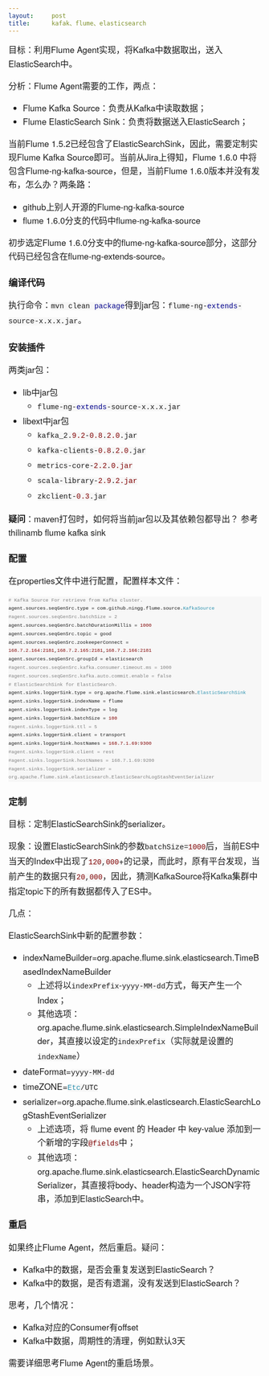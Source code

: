 ```yaml
---
layout:     post
title:      kafak、flume、elasticsearch
---
```

<div id="article_content" class="article_content clearfix csdn-tracking-statistics" data-pid="blog" data-mod="popu_307" data-dsm="post">
								            <link rel="stylesheet" href="https://csdnimg.cn/release/phoenix/template/css/ck_htmledit_views-f76675cdea.css">
						<div class="htmledit_views" id="content_views">
                
<p style="line-height:27.136px;font-family:'Helvetica Neue', Helvetica, STHeiTi, 'Microsoft YaHei';font-size:16.96px;">
目标：利用Flume Agent实现，将Kafka中数据取出，送入ElasticSearch中。</p>
<p style="line-height:27.136px;font-family:'Helvetica Neue', Helvetica, STHeiTi, 'Microsoft YaHei';font-size:16.96px;">
分析：Flume Agent需要的工作，两点：</p>
<ul style="font-family:'Helvetica Neue', Helvetica, STHeiTi, 'Microsoft YaHei';font-size:16.96px;line-height:27.136px;"><li>Flume Kafka Source：负责从Kafka中读取数据；</li><li>Flume ElasticSearch Sink：负责将数据送入ElasticSearch；</li></ul><p style="line-height:27.136px;font-family:'Helvetica Neue', Helvetica, STHeiTi, 'Microsoft YaHei';font-size:16.96px;">
当前Flume 1.5.2已经包含了ElasticSearchSink，因此，需要定制实现Flume Kafka Source即可。当前从Jira上得知，Flume 1.6.0 中将包含Flume-ng-kafka-source，但是，当前Flume 1.6.0版本并没有发布，怎么办？两条路：</p>
<ul style="font-family:'Helvetica Neue', Helvetica, STHeiTi, 'Microsoft YaHei';font-size:16.96px;line-height:27.136px;"><li>github上别人开源的Flume-ng-kafka-source</li><li>flume 1.6.0分支的代码中flume-ng-kafka-source</li></ul><p style="line-height:27.136px;font-family:'Helvetica Neue', Helvetica, STHeiTi, 'Microsoft YaHei';font-size:16.96px;">
初步选定Flume 1.6.0分支中的flume-ng-kafka-source部分，这部分代码已经包含在<a href="https://github.com/ningg/flume-ng-extends-source" rel="nofollow" style="text-decoration:none;">flume-ng-extends-source</a>。</p>
<h2 style="font-size:1.3em;font-family:'Helvetica Neue', Helvetica, STHeiTi, 'Microsoft YaHei';line-height:27.136px;">
编译代码</h2>
<p style="line-height:27.136px;font-family:'Helvetica Neue', Helvetica, STHeiTi, 'Microsoft YaHei';font-size:16.96px;">
执行命令：<code class="prettyprint prettyprinted" style="font-family:Consolas, Menlo, Monaco, 'Lucida Console', 'Liberation Mono', 'DejaVu Sans Mono', 'Bitstream Vera Sans Mono', 'Courier New', monospace, serif;background-color:rgb(247,247,247);"><span class="pln">mvn clean </span><span class="kwd" style="color:rgb(0,0,139);">package</span></code>得到jar包：<code class="prettyprint prettyprinted" style="font-family:Consolas, Menlo, Monaco, 'Lucida Console', 'Liberation Mono', 'DejaVu Sans Mono', 'Bitstream Vera Sans Mono', 'Courier New', monospace, serif;background-color:rgb(247,247,247);"><span class="pln">flume</span><span class="pun">-</span><span class="pln">ng</span><span class="pun">-</span><span class="kwd" style="color:rgb(0,0,139);">extends</span><span class="pun">-</span><span class="pln">source</span><span class="pun">-</span><span class="pln">x</span><span class="pun">.</span><span class="pln">x</span><span class="pun">.</span><span class="pln">x</span><span class="pun">.</span><span class="pln">jar</span></code>。</p>
<h2 style="font-size:1.3em;font-family:'Helvetica Neue', Helvetica, STHeiTi, 'Microsoft YaHei';line-height:27.136px;">
安装插件</h2>
<p style="line-height:27.136px;font-family:'Helvetica Neue', Helvetica, STHeiTi, 'Microsoft YaHei';font-size:16.96px;">
两类jar包：</p>
<ul style="font-family:'Helvetica Neue', Helvetica, STHeiTi, 'Microsoft YaHei';font-size:16.96px;line-height:27.136px;"><li>lib中jar包
<ul><li><code class="prettyprint prettyprinted" style="font-family:Consolas, Menlo, Monaco, 'Lucida Console', 'Liberation Mono', 'DejaVu Sans Mono', 'Bitstream Vera Sans Mono', 'Courier New', monospace, serif;background-color:rgb(247,247,247);"><span class="pln">flume</span><span class="pun">-</span><span class="pln">ng</span><span class="pun">-</span><span class="kwd" style="color:rgb(0,0,139);">extends</span><span class="pun">-</span><span class="pln">source</span><span class="pun">-</span><span class="pln">x</span><span class="pun">.</span><span class="pln">x</span><span class="pun">.</span><span class="pln">x</span><span class="pun">.</span><span class="pln">jar</span></code></li></ul></li><li>libext中jar包
<ul><li><code class="prettyprint prettyprinted" style="font-family:Consolas, Menlo, Monaco, 'Lucida Console', 'Liberation Mono', 'DejaVu Sans Mono', 'Bitstream Vera Sans Mono', 'Courier New', monospace, serif;background-color:rgb(247,247,247);"><span class="pln">kafka_2</span><span class="pun">.</span><span class="lit" style="color:rgb(128,0,0);">9.2</span><span class="pun">-</span><span class="lit" style="color:rgb(128,0,0);">0.8</span><span class="pun">.</span><span class="lit" style="color:rgb(128,0,0);">2.0</span><span class="pun">.</span><span class="pln">jar</span></code></li><li><code class="prettyprint prettyprinted" style="font-family:Consolas, Menlo, Monaco, 'Lucida Console', 'Liberation Mono', 'DejaVu Sans Mono', 'Bitstream Vera Sans Mono', 'Courier New', monospace, serif;background-color:rgb(247,247,247);"><span class="pln">kafka</span><span class="pun">-</span><span class="pln">clients</span><span class="pun">-</span><span class="lit" style="color:rgb(128,0,0);">0.8</span><span class="pun">.</span><span class="lit" style="color:rgb(128,0,0);">2.0</span><span class="pun">.</span><span class="pln">jar</span></code></li><li><code class="prettyprint prettyprinted" style="font-family:Consolas, Menlo, Monaco, 'Lucida Console', 'Liberation Mono', 'DejaVu Sans Mono', 'Bitstream Vera Sans Mono', 'Courier New', monospace, serif;background-color:rgb(247,247,247);"><span class="pln">metrics</span><span class="pun">-</span><span class="pln">core</span><span class="pun">-</span><span class="lit" style="color:rgb(128,0,0);">2.2</span><span class="pun">.</span><span class="lit" style="color:rgb(128,0,0);">0.jar</span></code></li><li><code class="prettyprint prettyprinted" style="font-family:Consolas, Menlo, Monaco, 'Lucida Console', 'Liberation Mono', 'DejaVu Sans Mono', 'Bitstream Vera Sans Mono', 'Courier New', monospace, serif;background-color:rgb(247,247,247);"><span class="pln">scala</span><span class="pun">-</span><span class="pln">library</span><span class="pun">-</span><span class="lit" style="color:rgb(128,0,0);">2.9</span><span class="pun">.</span><span class="lit" style="color:rgb(128,0,0);">2.jar</span></code></li><li><code class="prettyprint prettyprinted" style="font-family:Consolas, Menlo, Monaco, 'Lucida Console', 'Liberation Mono', 'DejaVu Sans Mono', 'Bitstream Vera Sans Mono', 'Courier New', monospace, serif;background-color:rgb(247,247,247);"><span class="pln">zkclient</span><span class="pun">-</span><span class="lit" style="color:rgb(128,0,0);">0.3</span><span class="pun">.</span><span class="pln">jar</span></code></li></ul></li></ul><p style="line-height:27.136px;font-family:'Helvetica Neue', Helvetica, STHeiTi, 'Microsoft YaHei';font-size:16.96px;">
<strong>疑问</strong>：maven打包时，如何将当前jar包以及其依赖包都导出？ 参考<a href="https://github.com/thilinamb/flume-ng-kafka-sink" rel="nofollow" style="text-decoration:none;">thilinamb flume kafka sink</a></p>
<h2 style="font-size:1.3em;font-family:'Helvetica Neue', Helvetica, STHeiTi, 'Microsoft YaHei';line-height:27.136px;">
配置</h2>
<p style="line-height:27.136px;font-family:'Helvetica Neue', Helvetica, STHeiTi, 'Microsoft YaHei';font-size:16.96px;">
在properties文件中进行配置，配置样本文件：</p>
<pre class="prettyprint prettyprinted" style="font-family:Consolas, Menlo, Monaco, 'Lucida Console', 'Liberation Mono', 'DejaVu Sans Mono', 'Bitstream Vera Sans Mono', 'Courier New', monospace, serif;overflow:auto;font-size:.8em;line-height:1.5em;background-color:rgb(225,225,225);"><code class="prettyprint" style="font-family:Consolas, Menlo, Monaco, 'Lucida Console', 'Liberation Mono', 'DejaVu Sans Mono', 'Bitstream Vera Sans Mono', 'Courier New', monospace, serif;display:block;overflow:auto;background-color:rgb(247,247,247);"><span class="com" style="color:#808080;"># Kafka Source For retrieve from Kafka cluster.</span><span class="pln">
agent</span><span class="pun">.</span><span class="pln">sources</span><span class="pun">.</span><span class="pln">seqGenSrc</span><span class="pun">.</span><span class="pln">type </span><span class="pun">=</span><span class="pln"> com</span><span class="pun">.</span><span class="pln">github</span><span class="pun">.</span><span class="pln">ningg</span><span class="pun">.</span><span class="pln">flume</span><span class="pun">.</span><span class="pln">source</span><span class="pun">.</span><span class="typ" style="color:rgb(43,145,175);">KafkaSource</span><span class="pln">
</span><span class="com" style="color:#808080;">#agent.sources.seqGenSrc.batchSize = 2</span><span class="pln">
agent</span><span class="pun">.</span><span class="pln">sources</span><span class="pun">.</span><span class="pln">seqGenSrc</span><span class="pun">.</span><span class="pln">batchDurationMillis </span><span class="pun">=</span><span class="pln"> </span><span class="lit" style="color:rgb(128,0,0);">1000</span><span class="pln">
agent</span><span class="pun">.</span><span class="pln">sources</span><span class="pun">.</span><span class="pln">seqGenSrc</span><span class="pun">.</span><span class="pln">topic </span><span class="pun">=</span><span class="pln"> good
agent</span><span class="pun">.</span><span class="pln">sources</span><span class="pun">.</span><span class="pln">seqGenSrc</span><span class="pun">.</span><span class="pln">zookeeperConnect </span><span class="pun">=</span><span class="pln"> </span><span class="lit" style="color:rgb(128,0,0);">168.7</span><span class="pun">.</span><span class="lit" style="color:rgb(128,0,0);">2.164</span><span class="pun">:</span><span class="lit" style="color:rgb(128,0,0);">2181</span><span class="pun">,</span><span class="lit" style="color:rgb(128,0,0);">168.7</span><span class="pun">.</span><span class="lit" style="color:rgb(128,0,0);">2.165</span><span class="pun">:</span><span class="lit" style="color:rgb(128,0,0);">2181</span><span class="pun">,</span><span class="lit" style="color:rgb(128,0,0);">168.7</span><span class="pun">.</span><span class="lit" style="color:rgb(128,0,0);">2.166</span><span class="pun">:</span><span class="lit" style="color:rgb(128,0,0);">2181</span><span class="pln">
agent</span><span class="pun">.</span><span class="pln">sources</span><span class="pun">.</span><span class="pln">seqGenSrc</span><span class="pun">.</span><span class="pln">groupId </span><span class="pun">=</span><span class="pln"> elasticsearch
</span><span class="com" style="color:#808080;">#agent.sources.seqGenSrc.kafka.consumer.timeout.ms = 1000</span><span class="pln">
</span><span class="com" style="color:#808080;">#agent.sources.seqGenSrc.kafka.auto.commit.enable = false</span><span class="pln">
</span><span class="com" style="color:#808080;"># ElasticSearchSink for ElasticSearch.</span><span class="pln">
agent</span><span class="pun">.</span><span class="pln">sinks</span><span class="pun">.</span><span class="pln">loggerSink</span><span class="pun">.</span><span class="pln">type </span><span class="pun">=</span><span class="pln"> org</span><span class="pun">.</span><span class="pln">apache</span><span class="pun">.</span><span class="pln">flume</span><span class="pun">.</span><span class="pln">sink</span><span class="pun">.</span><span class="pln">elasticsearch</span><span class="pun">.</span><span class="typ" style="color:rgb(43,145,175);">ElasticSearchSink</span><span class="pln">
agent</span><span class="pun">.</span><span class="pln">sinks</span><span class="pun">.</span><span class="pln">loggerSink</span><span class="pun">.</span><span class="pln">indexName </span><span class="pun">=</span><span class="pln"> flume
agent</span><span class="pun">.</span><span class="pln">sinks</span><span class="pun">.</span><span class="pln">loggerSink</span><span class="pun">.</span><span class="pln">indexType </span><span class="pun">=</span><span class="pln"> log
agent</span><span class="pun">.</span><span class="pln">sinks</span><span class="pun">.</span><span class="pln">loggerSink</span><span class="pun">.</span><span class="pln">batchSize </span><span class="pun">=</span><span class="pln"> </span><span class="lit" style="color:rgb(128,0,0);">100</span><span class="pln">
</span><span class="com" style="color:#808080;">#agent.sinks.loggerSink.ttl = 5</span><span class="pln">
agent</span><span class="pun">.</span><span class="pln">sinks</span><span class="pun">.</span><span class="pln">loggerSink</span><span class="pun">.</span><span class="pln">client </span><span class="pun">=</span><span class="pln"> transport
agent</span><span class="pun">.</span><span class="pln">sinks</span><span class="pun">.</span><span class="pln">loggerSink</span><span class="pun">.</span><span class="pln">hostNames </span><span class="pun">=</span><span class="pln"> </span><span class="lit" style="color:rgb(128,0,0);">168.7</span><span class="pun">.</span><span class="lit" style="color:rgb(128,0,0);">1.69</span><span class="pun">:</span><span class="lit" style="color:rgb(128,0,0);">9300</span><span class="pln">
</span><span class="com" style="color:#808080;">#agent.sinks.loggerSink.client = rest</span><span class="pln">
</span><span class="com" style="color:#808080;">#agent.sinks.loggerSink.hostNames = 168.7.1.69:9200</span><span class="pln">
</span><span class="com" style="color:#808080;">#agent.sinks.loggerSink.serializer = org.apache.flume.sink.elasticsearch.ElasticSearchLogStashEventSerializer</span></code></pre>
<h2 style="font-size:1.3em;font-family:'Helvetica Neue', Helvetica, STHeiTi, 'Microsoft YaHei';line-height:27.136px;">
定制</h2>
<p style="line-height:27.136px;font-family:'Helvetica Neue', Helvetica, STHeiTi, 'Microsoft YaHei';font-size:16.96px;">
目标：定制ElasticSearchSink的serializer。</p>
<p style="line-height:27.136px;font-family:'Helvetica Neue', Helvetica, STHeiTi, 'Microsoft YaHei';font-size:16.96px;">
现象：设置ElasticSearchSink的参数<code class="prettyprint prettyprinted" style="font-family:Consolas, Menlo, Monaco, 'Lucida Console', 'Liberation Mono', 'DejaVu Sans Mono', 'Bitstream Vera Sans Mono', 'Courier New', monospace, serif;background-color:rgb(247,247,247);"><span class="pln">batchSize</span><span class="pun">=</span><span class="lit" style="color:rgb(128,0,0);">1000</span></code>后，当前ES中当天的Index中出现了<code class="prettyprint prettyprinted" style="font-family:Consolas, Menlo, Monaco, 'Lucida Console', 'Liberation Mono', 'DejaVu Sans Mono', 'Bitstream Vera Sans Mono', 'Courier New', monospace, serif;background-color:rgb(247,247,247);"><span class="lit" style="color:rgb(128,0,0);">120</span><span class="pun">,</span><span class="lit" style="color:rgb(128,0,0);">000</span></code>+的记录，而此时，原有平台发现，当前产生的数据只有<code class="prettyprint prettyprinted" style="font-family:Consolas, Menlo, Monaco, 'Lucida Console', 'Liberation Mono', 'DejaVu Sans Mono', 'Bitstream Vera Sans Mono', 'Courier New', monospace, serif;background-color:rgb(247,247,247);"><span class="lit" style="color:rgb(128,0,0);">20</span><span class="pun">,</span><span class="lit" style="color:rgb(128,0,0);">000</span></code>，因此，猜测KafkaSource将Kafka集群中指定topic下的所有数据都传入了ES中。</p>
<p style="line-height:27.136px;font-family:'Helvetica Neue', Helvetica, STHeiTi, 'Microsoft YaHei';font-size:16.96px;">
几点：</p>
<p style="line-height:27.136px;font-family:'Helvetica Neue', Helvetica, STHeiTi, 'Microsoft YaHei';font-size:16.96px;">
ElasticSearchSink中新的配置参数：</p>
<ul style="font-family:'Helvetica Neue', Helvetica, STHeiTi, 'Microsoft YaHei';font-size:16.96px;line-height:27.136px;"><li>indexNameBuilder=org.apache.flume.sink.elasticsearch.TimeBasedIndexNameBuilder
<ul><li>上述将以<code class="prettyprint prettyprinted" style="font-family:Consolas, Menlo, Monaco, 'Lucida Console', 'Liberation Mono', 'DejaVu Sans Mono', 'Bitstream Vera Sans Mono', 'Courier New', monospace, serif;background-color:rgb(247,247,247);"><span class="pln">indexPrefix</span></code>-<code class="prettyprint prettyprinted" style="font-family:Consolas, Menlo, Monaco, 'Lucida Console', 'Liberation Mono', 'DejaVu Sans Mono', 'Bitstream Vera Sans Mono', 'Courier New', monospace, serif;background-color:rgb(247,247,247);"><span class="pln">yyyy</span><span class="pun">-</span><span class="pln">MM</span><span class="pun">-</span><span class="pln">dd</span></code>方式，每天产生一个Index；</li><li>其他选项：org.apache.flume.sink.elasticsearch.SimpleIndexNameBuilder，其直接以设定的<code class="prettyprint prettyprinted" style="font-family:Consolas, Menlo, Monaco, 'Lucida Console', 'Liberation Mono', 'DejaVu Sans Mono', 'Bitstream Vera Sans Mono', 'Courier New', monospace, serif;background-color:rgb(247,247,247);"><span class="pln">indexPrefix</span></code>（实际就是设置的<code class="prettyprint prettyprinted" style="font-family:Consolas, Menlo, Monaco, 'Lucida Console', 'Liberation Mono', 'DejaVu Sans Mono', 'Bitstream Vera Sans Mono', 'Courier New', monospace, serif;background-color:rgb(247,247,247);"><span class="pln">indexName</span></code>）</li></ul></li><li>dateFormat=<code class="prettyprint prettyprinted" style="font-family:Consolas, Menlo, Monaco, 'Lucida Console', 'Liberation Mono', 'DejaVu Sans Mono', 'Bitstream Vera Sans Mono', 'Courier New', monospace, serif;background-color:rgb(247,247,247);"><span class="pln">yyyy</span><span class="pun">-</span><span class="pln">MM</span><span class="pun">-</span><span class="pln">dd</span></code></li><li>timeZONE=<code class="prettyprint prettyprinted" style="font-family:Consolas, Menlo, Monaco, 'Lucida Console', 'Liberation Mono', 'DejaVu Sans Mono', 'Bitstream Vera Sans Mono', 'Courier New', monospace, serif;background-color:rgb(247,247,247);"><span class="typ" style="color:rgb(43,145,175);">Etc</span><span class="pun">/</span><span class="pln">UTC</span></code></li><li>serializer=org.apache.flume.sink.elasticsearch.ElasticSearchLogStashEventSerializer
<ul><li>上述选项，将 flume event 的 Header 中 key-value 添加到一个新增的字段<code class="prettyprint prettyprinted" style="font-family:Consolas, Menlo, Monaco, 'Lucida Console', 'Liberation Mono', 'DejaVu Sans Mono', 'Bitstream Vera Sans Mono', 'Courier New', monospace, serif;background-color:rgb(247,247,247);"><span class="lit" style="color:rgb(128,0,0);">@fields</span></code>中；</li><li>其他选项：org.apache.flume.sink.elasticsearch.ElasticSearchDynamicSerializer，其直接将body、header构造为一个JSON字符串，添加到ElasticSearch中。</li></ul></li></ul><h2 style="font-size:1.3em;font-family:'Helvetica Neue', Helvetica, STHeiTi, 'Microsoft YaHei';line-height:27.136px;">
重启</h2>
<p style="line-height:27.136px;font-family:'Helvetica Neue', Helvetica, STHeiTi, 'Microsoft YaHei';font-size:16.96px;">
如果终止Flume Agent，然后重启。疑问：</p>
<ul style="font-family:'Helvetica Neue', Helvetica, STHeiTi, 'Microsoft YaHei';font-size:16.96px;line-height:27.136px;"><li>Kafka中的数据，是否会重复发送到ElasticSearch？</li><li>Kafka中的数据，是否有遗漏，没有发送到ElasticSearch？</li></ul><p style="line-height:27.136px;font-family:'Helvetica Neue', Helvetica, STHeiTi, 'Microsoft YaHei';font-size:16.96px;">
思考，几个情况：</p>
<ul style="font-family:'Helvetica Neue', Helvetica, STHeiTi, 'Microsoft YaHei';font-size:16.96px;line-height:27.136px;"><li>Kafka对应的Consumer有offset</li><li>Kafka中数据，周期性的清理，例如默认3天</li></ul><p style="line-height:27.136px;font-family:'Helvetica Neue', Helvetica, STHeiTi, 'Microsoft YaHei';font-size:16.96px;">
需要详细思考Flume Agent的重启场景。</p>
            </div>
                </div>
